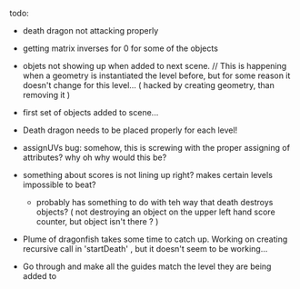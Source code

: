 todo:

  - death dragon not attacking properly
  - getting matrix inverses for 0 for some of the objects
  - objets not showing up when added to next scene. // This is happening when a geometry is instantiated the level before, but for some reason it doesn't change for this level... ( hacked by creating geometry, than removing it )
  - first set of objects added to scene...

  - Death dragon needs to be placed properly for each level!


  - assignUVs  bug: somehow, this is screwing with the proper assigning of attributes? why oh why would this be?


  - something about scores is not lining up right? makes certain levels impossible to beat?
      - probably has something to do with teh way that death destroys objects? ( not destroying an object on the upper left hand score counter, but object isn't there ? )


  - Plume of dragonfish takes some time to catch up. Working on creating recursive call in 'startDeath' , but it doesn't seem to be working...


  - Go through and make all the guides match the level they are being added to
